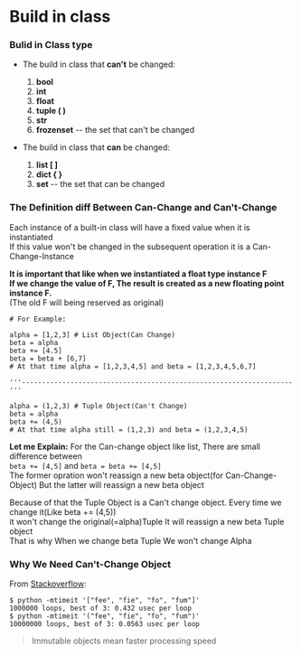 # Build in class
### Bulid in Class type

* The build in class that **can't** be changed:
    1. **bool**
    2. **int**
    3. **float**
    4. **tuple ( )**
    5. **str**
    6. **frozenset** -- the set that can't be changed



* The build in class that **can** be changed:
    1. **list [ ]**
    2. **dict { }**
    3. **set** -- the set that can be changed


### The Definition diff Between Can-Change and Can't-Change 

Each instance of a built-in class will have a fixed value when it is instantiated<br>If this value won't be changed in the subsequent operation 
it is a Can-Change-Instance<br>

**It is important that like when we instantiated a float type instance F<br>**
**If we change the value of F, The result is created as a new floating point instance F.<br>**
(The old F will being reserved as original)

```
# For Example:

alpha = [1,2,3] # List Object(Can Change)
beta = alpha
beta += [4.5]
beta = beta + [6,7]
# At that time alpha = [1,2,3,4,5] and beta = [1,2,3,4,5,6,7] 

'''-------------------------------------------------------------------'''

alpha = (1,2,3) # Tuple Object(Can't Change)
beta = alpha
beta += (4,5)
# At that time alpha still = (1,2,3) and beta = (1,2,3,4,5)

```

**Let me Explain:**
For the Can-change object like list, There are small difference between<br>
```beta += [4,5]``` and ```beta = beta += [4,5]```<br>The former opration won't reassign a new beta object(for Can-Change-Object)
But the latter will reassign a new beta object

Because of that the Tuple Object is a Can't change object. Every time we change it(Like beta += (4,5))<br> it won't change the original(=alpha)Tuple It will reassign a new beta Tuple object<br>That is why When we change beta Tuple We won't change Alpha<br>

### Why We Need Can't-Change Object

From [Stackoverflow](https://stackoverflow.com/questions/2174124/why-do-we-need-tuples-in-python-or-any-immutable-data-type):<br> 
```
$ python -mtimeit '["fee", "fie", "fo", "fum"]'
1000000 loops, best of 3: 0.432 usec per loop
$ python -mtimeit '("fee", "fie", "fo", "fum")'
10000000 loops, best of 3: 0.0563 usec per loop
```
> Immutable objects mean faster processing speed

